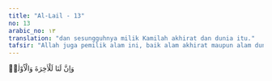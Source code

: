```yaml
---
title: "Al-Lail - 13"
no: 13
arabic_no: ١٣
translation: "dan sesungguhnya milik Kamilah akhirat dan dunia itu."
tafsir: "Allah juga pemilik alam ini, baik alam akhirat maupun alam dunia. Bila Allah pemilik segala-galanya, maka tiada jalan bagi manusia selain meminta semuanya itu kepada-Nya dengan jalan mengimani dan bertakwa kepada-Nya."
---
```


وَاِنَّ لَنَا لَلْاٰخِرَةَ وَالْاُوْلٰىۗ
